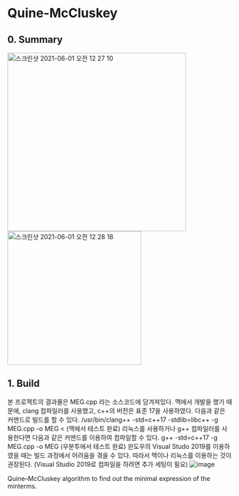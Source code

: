 # Quine-McCluskey

## 0. Summary 
<img width="400" alt="스크린샷 2021-06-01 오전 12 27 10" src="https://user-images.githubusercontent.com/56920080/120214942-1e92e080-c270-11eb-862a-a7dc95757e7e.png">

<img width="300" alt="스크린샷 2021-06-01 오전 12 28 18" src="https://user-images.githubusercontent.com/56920080/120215141-57cb5080-c270-11eb-8abb-4ee3f92727fc.png">


## 1. Build


본 프로젝트의 결과물은 MEG.cpp 라는 소스코드에 담겨져있다. 맥에서 개발을 했기 때문에, clang 컴파일러를 사용했고, c++의 버전은 표준 17을 사용하였다. 다음과 같은 커맨드로 빌드를 할 수 있다.
/usr/bin/clang++ -std=c++17 -stdlib=libc++ -g MEG.cpp -o MEG <     (맥에서 테스트 완료)
리눅스를 사용하거나 g++ 컴파일러를 사용한다면 다음과 같은 커맨드를 이용하여 컴파일할 수 있다.
g++ -std=c++17 -g MEG.cpp -o MEG          (우분투에서 테스트 완료)
윈도우의 Visual Studo 2019를 이용하였을 때는 빌드 과정에서 어려움을 겪을 수 있다. 따라서 맥이나 리눅스를 이용하는 것이 권장된다. (Visual Studio 2019로 컴파일을 하려면 추가 세팅이 필요)
![image](https://user-images.githubusercontent.com/56920080/120214774-e2f81680-c26f-11eb-9de6-9ee9c01457fa.png)

Quine–McCluskey algorithm to find out the minimal expression of the minterms.
